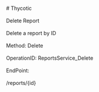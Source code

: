 <br>#     Thycotic</br>
<br>Delete Report</br>
<br>Delete a report by ID</br>
<br>Method: Delete</br>
<br>OperationID: ReportsService_Delete</br>
<br>EndPoint:</br>
<br>/reports/{id}</br>
